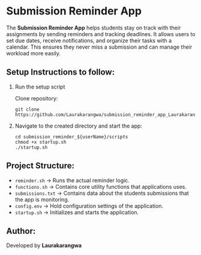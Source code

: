 # Submission Reminder App

The **Submission Reminder App** helps students stay on track with their assignments by sending reminders and tracking deadlines. It allows users to set due dates, receive notifications, and organize their tasks with a calendar. This ensures they never miss a submission and can manage their workload more easily.

## Setup Instructions to follow:

1. Run the setup script

   Clone repository: 
   ```
   git clone https://github.com/Laurakarangwa/submission_reminder_app_Laurakarangwa.git
   ```

2. Navigate to the created directory and start the app:
   ```
   cd submission_reminder_${userName}/scripts
   chmod +x startup.sh
   ./startup.sh
   ```

## Project Structure:
- `reminder.sh` → Runs the actual reminder logic.
- `functions.sh` → Contains core utility functions that applications uses.
- `submissions.txt` → Contains data about the students submissions that the app is monitoring.
- `config.env` → Hold configuration settings of the application.
- `startup.sh` → Initializes and starts the application.

## Author:
Developed by **Laurakarangwa**
